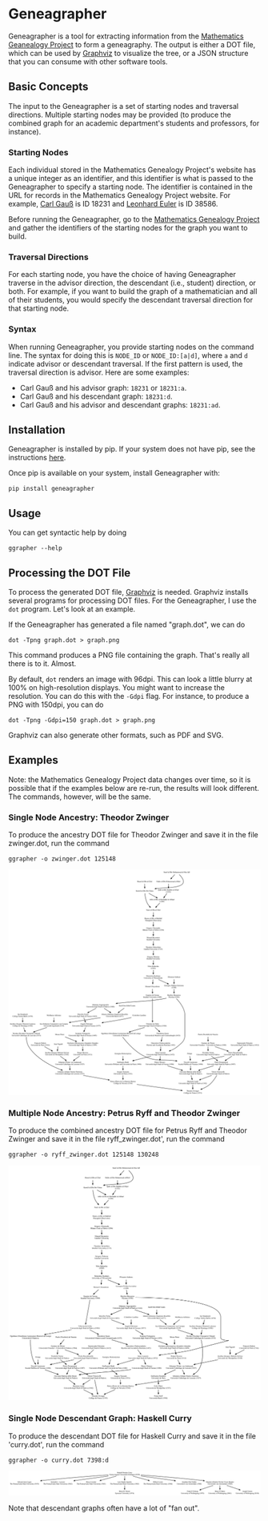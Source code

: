 # Geneagrapher
Geneagrapher is a tool for extracting information from the
[Mathematics Geanealogy Project](https://www.mathgenealogy.org/) to
form a geneagraphy. The output is either a DOT file, which can be used
by [Graphviz](https://graphviz.org/) to visualize the tree, or a JSON
structure that you can consume with other software tools.

## Basic Concepts
The input to the Geneagrapher is a set of starting nodes and traversal
directions. Multiple starting nodes may be provided (to produce the
combined graph for an academic department's students and professors,
for instance).

### Starting Nodes
Each individual stored in the Mathematics Genealogy Project's website
has a unique integer as an identifier, and this identifier is what is
passed to the Geneagrapher to specify a starting node. The identifier
is contained in the URL for records in the Mathematics Genealogy
Project website. For example, [Carl
Gauß](https://www.mathgenealogy.org/id.php?id=18231) is ID 18231 and
[Leonhard Euler](https://www.mathgenealogy.org/id.php?id=38586) is ID
38586.

Before running the Geneagrapher, go to the [Mathematics Genealogy
Project](https://www.mathgenealogy.org/) and gather the identifiers of
the starting nodes for the graph you want to build.

### Traversal Directions
For each starting node, you have the choice of having Geneagrapher
traverse in the advisor direction, the descendant (i.e., student)
direction, or both. For example, if you want to build the graph of a
mathematician and all of their students, you would specify the
descendant traversal direction for that starting node.

### Syntax
When running Geneagrapher, you provide starting nodes on the command
line. The syntax for doing this is `NODE_ID` or `NODE_ID:[a|d]`, where
`a` and `d` indicate advisor or descendant traversal. If the first
pattern is used, the traversal direction is advisor. Here are some
examples:

- Carl Gauß and his advisor graph: `18231` or `18231:a`.
- Carl Gauß and his descendant graph: `18231:d`.
- Carl Gauß and his advisor and descendant graphs: `18231:ad`.

## Installation
Geneagrapher is installed by pip. If your system does not have pip,
see the instructions
[here](https://pip.pypa.io/en/stable/installing/).

Once pip is available on your system, install Geneagrapher with:
```
pip install geneagrapher
```

## Usage
You can get syntactic help by doing

```
ggrapher --help
```

## Processing the DOT File
To process the generated DOT file,
[Graphviz](https://www.graphviz.org/) is needed. Graphviz installs
several programs for processing DOT files. For the Geneagrapher, I use
the `dot` program. Let's look at an example.

If the Geneagrapher has generated a file named "graph.dot", we can do

```
dot -Tpng graph.dot > graph.png
```

This command produces a PNG file containing the graph. That's really
all there is to it. Almost.

By default, `dot` renders an image with 96dpi. This can look a little
blurry at 100% on high-resolution displays. You might want to increase
the resolution. You can do this with the `-Gdpi` flag. For instance,
to produce a PNG with 150dpi, you can do

```
dot -Tpng -Gdpi=150 graph.dot > graph.png
```

Graphviz can also generate other formats, such as PDF and SVG.

## Examples
Note: the Mathematics Genealogy Project data changes over time, so it
is possible that if the examples below are re-run, the results will
look different. The commands, however, will be the same.

### Single Node Ancestry: Theodor Zwinger
To produce the ancestry DOT file for Theodor Zwinger and save it in
the file zwinger.dot, run the command

```
ggrapher -o zwinger.dot 125148
```

![Zwinger math genealogy](images/zwinger-geneagraph.png)

### Multiple Node Ancestry: Petrus Ryff and Theodor Zwinger
To produce the combined ancestry DOT file for Petrus Ryff and
Theodor Zwinger and save it in the file ryff_zwinger.dot', run
the command

```
ggrapher -o ryff_zwinger.dot 125148 130248
```

![Ryff-Zwinger math genealogy](images/ryff-zwinger-geneagraph.png)

### Single Node Descendant Graph: Haskell Curry
To produce the descendant DOT file for Haskell Curry and save it in
the file 'curry.dot', run the command

```
ggrapher -o curry.dot 7398:d
```

![Curry math genealogy descendants](images/curry-geneagraph.png)

Note that descendant graphs often have a lot of "fan out".
